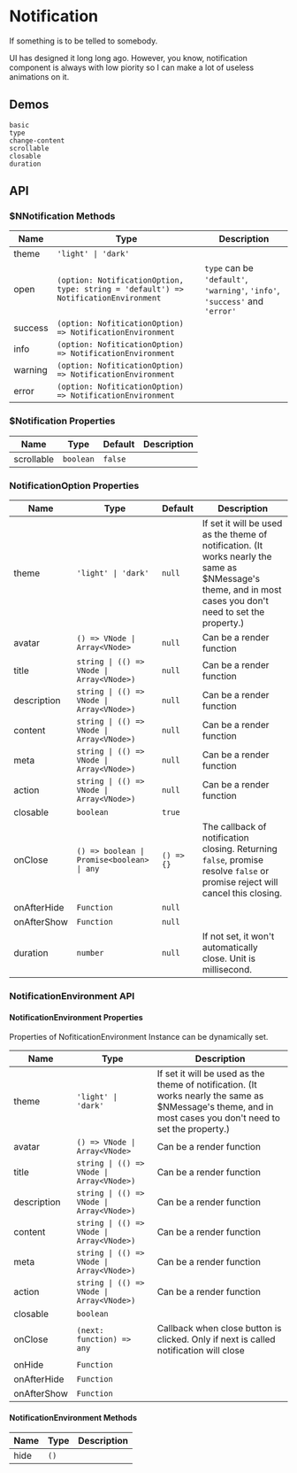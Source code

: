 # Notification
If something is to be telled to somebody.

UI has designed it long long ago. However, you know, notification component is always with low piority so I can make a lot of useless animations on it.
## Demos
```demo
basic
type
change-content
scrollable
closable
duration
```
## API
### $NNotification Methods
|Name|Type|Description|
|-|-|-|
|theme|`'light' \| 'dark'`|||
|open|`(option: NotificationOption, type: string = 'default') => NotificationEnvironment`|`type` can be `'default'`, `'warning'`, `'info'`, `'success'` and `'error'`|
|success|`(option: NofiticationOption) => NotificationEnvironment`||
|info|`(option: NofiticationOption) => NotificationEnvironment`||
|warning|`(option: NofiticationOption) => NotificationEnvironment`||
|error|`(option: NofiticationOption) => NotificationEnvironment`||

### $Notification Properties
|Name|Type|Default|Description|
|-|-|-|-|
|scrollable|`boolean`|`false`||

### NotificationOption Properties
|Name|Type|Default|Description|
|-|-|-|-|
|theme|`'light' \| 'dark'`|`null`|If set it will be used as the theme of notification. (It works nearly the same as <n-a to="n-message#about-theme">$NMessage's theme</n-a>, and in most cases you don't need to set the property.)|
|avatar|`() => VNode \| Array<VNode>`|`null`|Can be a render function|
|title|`string \| (() => VNode \| Array<VNode>)`|`null`|Can be a render function|
|description|`string \| (() => VNode \| Array<VNode>)`|`null`|Can be a render function|
|content|`string \| (() => VNode \| Array<VNode>)`|`null`|Can be a render function|
|meta|`string \| (() => VNode \| Array<VNode>)`|`null`|Can be a render function|
|action|`string \| (() => VNode \| Array<VNode>)`|`null`|Can be a render function|
|closable|`boolean`|`true`||
|onClose|`() => boolean \| Promise<boolean> \| any`|`() => {}`|The callback of notification closing. Returning `false`, promise resolve `false` or promise reject will cancel this closing.|
|onAfterHide|`Function`|`null`||
|onAfterShow|`Function`|`null`||
|duration|`number`|`null`|If not set, it won't automatically close. Unit is millisecond.|

### NotificationEnvironment API
#### NotificationEnvironment Properties
Properties of NofiticationEnvironment Instance can be dynamically set.

|Name|Type|Description|
|-|-|-|
|theme|`'light' \| 'dark'`|If set it will be used as the theme of notification. (It works nearly the same as <n-a to="n-message#about-theme">$NMessage's theme</n-a>, and in most cases you don't need to set the property.)|
|avatar|`() => VNode \| Array<VNode>`|Can be a render function|
|title|`string \| (() => VNode \| Array<VNode>)`|Can be a render function|
|description|`string \| (() => VNode \| Array<VNode>)`|Can be a render function|
|content|`string \| (() => VNode \| Array<VNode>)`|Can be a render function|
|meta|`string \| (() => VNode \| Array<VNode>)`|Can be a render function|
|action|`string \| (() => VNode \| Array<VNode>)`|Can be a render function|
|closable|`boolean`||
|onClose|`(next: function) => any`|Callback when close button is clicked. Only if next is called notification will close|
|onHide|`Function`||
|onAfterHide|`Function`||
|onAfterShow|`Function`||

#### NotificationEnvironment Methods
|Name|Type|Description|
|-|-|-|
|hide|`()`||